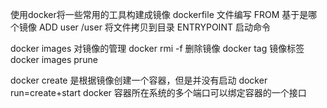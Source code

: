 <!--
 * @Date: 2021-07-26 13:35:09
 * @LastEditors: seven sun 
 * @LastEditTime: 2021-08-03 11:41:20
 * @FilePath: /interview/docker/docker.md
-->
使用docker将一些常用的工具构建成镜像
dockerfile 文件编写
FROM 基于是哪个镜像
ADD  user /user 将文件拷贝到目录
ENTRYPOINT 启动命令

docker images 对镜像的管理
docker rmi -f 删除镜像
docker tag 镜像标签
docker  images prune 

docker create   是根据镜像创建一个容器，但是并没有启动
docker  run=create+start
docker 
容器所在系统的多个端口可以绑定容器的一个接口


